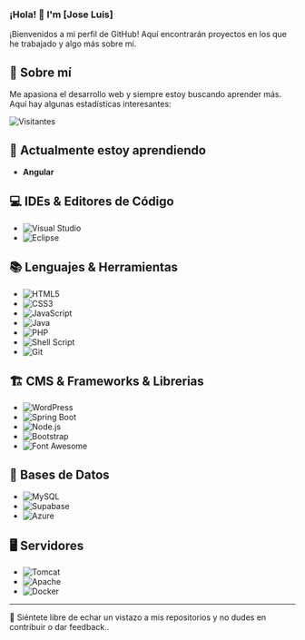 
<!--
**jolujuan/jolujuan** is a ✨ _special_ ✨ repository because its `README.md` (this file) appears on your GitHub profile.

Here are some ideas to get you started:

- 🔭 I’m currently working on ...
- 🌱 I’m currently learning ...
- 👯 I’m looking to collaborate on ...
- 🤔 I’m looking for help with ...
- 💬 Ask me about ...
- 📫 How to reach me: ...
- 😄 Pronouns: ...
- ⚡ Fun fact: ...
-->

### ¡Hola! 👋 I'm [Jose Luis]

¡Bienvenidos a mi perfil de GitHub! Aquí encontrarán proyectos en los que he trabajado y algo más sobre mí.

## 🚀 Sobre mí
Me apasiona el desarrollo web y siempre estoy buscando aprender más. Aquí hay algunas estadísticas interesantes:

![Visitantes](https://visitor-badge.glitch.me/badge?page_id=jolujuan.jolujuan)

## 🌱 Actualmente estoy aprendiendo
- **Angular**

## 💻 IDEs & Editores de Código
- ![Visual Studio](https://img.shields.io/badge/-Visual_Studio-%235C2D91?style=flat-square&logo=visual-studio&logoColor=white)
- ![Eclipse](https://img.shields.io/badge/-Eclipse-%232C2255?style=flat-square&logo=eclipse-ide&logoColor=white)

## 📚 Lenguajes & Herramientas
- ![HTML5](https://img.shields.io/badge/-HTML5-%23E34F26?style=flat-square&logo=html5&logoColor=white)
- ![CSS3](https://img.shields.io/badge/-CSS3-%231572B6?style=flat-square&logo=css3)
- ![JavaScript](https://img.shields.io/badge/-JavaScript-%23F7DF1E?style=flat-square&logo=javascript&logoColor=black)
- ![Java](https://img.shields.io/badge/-Java-%23007396?style=flat-square&logo=java)
- ![PHP](https://img.shields.io/badge/-PHP-%23777BB4?style=flat-square&logo=php)
- ![Shell Script](https://img.shields.io/badge/-Shell_Script-%2391A3B0?style=flat-square&logo=gnu-bash&logoColor=white)
- ![Git](https://img.shields.io/badge/-Git-%23F05032?style=flat-square&logo=git&logoColor=white)

## 🏗️ CMS & Frameworks & Librerias
- ![WordPress](https://img.shields.io/badge/-WordPress-%2321759B?style=flat-square&logo=wordpress&logoColor=white)
- ![Spring Boot](https://img.shields.io/badge/-Spring_Boot-%236DB33F?style=flat-square&logo=spring-boot)
- ![Node.js](https://img.shields.io/badge/-Node.js-%23339933?style=flat-square&logo=node.js&logoColor=white)
- ![Bootstrap](https://img.shields.io/badge/-Bootstrap-%237952B3?style=flat-square&logo=bootstrap&logoColor=white)
- ![Font Awesome](https://img.shields.io/badge/-Font_Awesome-%23339AF0?style=flat-square&logo=font-awesome&logoColor=white)


## 💾 Bases de Datos
- ![MySQL](https://img.shields.io/badge/-MySQL-%234479A1?style=flat-square&logo=mysql&logoColor=white)
- ![Supabase](https://img.shields.io/badge/-Supabase-%2330AEF9?style=flat-square&logo=supabase&logoColor=white)
- ![Azure](https://img.shields.io/badge/-Azure-%230072C6?style=flat-square&logo=microsoftazure&logoColor=white)

## 🖥️ Servidores
- ![Tomcat](https://img.shields.io/badge/-Tomcat-%23F8DC75?style=flat-square&logo=apache-tomcat&logoColor=black)
- ![Apache](https://img.shields.io/badge/-Apache-%23D22128?style=flat-square&logo=apache&logoColor=white)
- ![Docker](https://img.shields.io/badge/-Docker-%232496ED?style=flat-square&logo=docker&logoColor=white)

---

👀 Siéntete libre de echar un vistazo a mis repositorios y no dudes en contribuir o dar feedback.. <!-- y conectarte conmigo en [LinkedIn](https://www.linkedin.com/in/[TuPerfilDeLinkedIn]). -->

